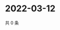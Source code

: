 # 2022-03-12

共 0 条

<!-- BEGIN WEIBO -->
<!-- 最后更新时间 Sat Mar 12 2022 01:16:23 GMT+0800 (China Standard Time) -->

<!-- END WEIBO -->
